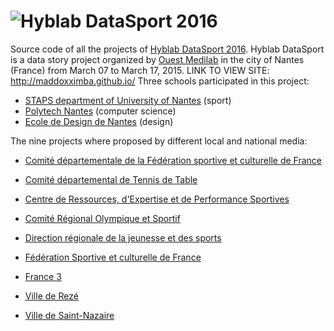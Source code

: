 ![Hyblab DataSport 2016][1]
==========

Source code of all the projects of [Hyblab DataSport 2016][2]. Hyblab DataSport is a data story project organized by [Ouest Medilab][3] in the city of Nantes (France) from March 07 to March 17, 2015.
LINK TO VIEW SITE: http://maddoxximba.github.io/
Three schools participated in this project:

 - [STAPS department of University of Nantes][4] (sport)
 - [Polytech Nantes][5] (computer science)
 - [Ecole de Design de Nantes][6] (design)

The nine projects where proposed by different local and national media:

- [Comité départementale de la Fédération sportive et culturelle de France][7]
- [Comité départemental de Tennis de Table][8]
- [Centre de Ressources, d'Expertise et de Performance Sportives][9]
- [Comité Régional Olympique et Sportif][10]
- [Direction régionale de la jeunesse et des sports ][11]
- [Fédération Sportive et culturelle de France][12]
- [France 3][13]
- [Ville de Rezé][14]
- [Ville de Saint-Nazaire][15]

  [1]: http://www.hyblab.fr/wp-content/uploads/2015/01/datasport-hyblab-background1.jpg
  [2]: http://www.hyblab.fr/
  [3]: http://www.ouestmedialab.fr/
  [4]: http://www.staps.univ-nantes.fr/
  [5]: http://www.polytech.univ-nantes.fr/
  [6]: http://www.lecolededesign.com/
  [7]: http://www.fscf-loireatlantique.fr
  [8]: http://cdtt44.fr/siteCDTT44/
  [9]: http://www.creps-pdl.sports.gouv.fr/
  [10]: http://paysdelaloire.franceolympique.com/
  [11]: http://pays-de-la-loire.drdjscs.gouv.fr/
  [12]: http://www.fscf-loireatlantique.fr/
  [13]: http://www.france3.fr/
  [14]: http://www.reze.fr/
  [15]: http://www.mairie-saintnazaire.fr/
